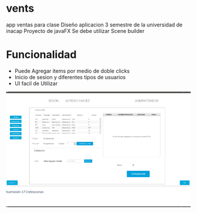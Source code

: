 # vents
app ventas para clase Diseño aplicacion 3 semestre de la universidad de inacap 
Proyecto de javaFX
Se debe utilizar Scene builder 


# Funcionalidad

- Puede Agregar items por medio de doble clicks
- Inicio de sesion y diferentes tipos de usuarios
- UI facil de Utilizar


![](src/view/img/vent-dash.png)
